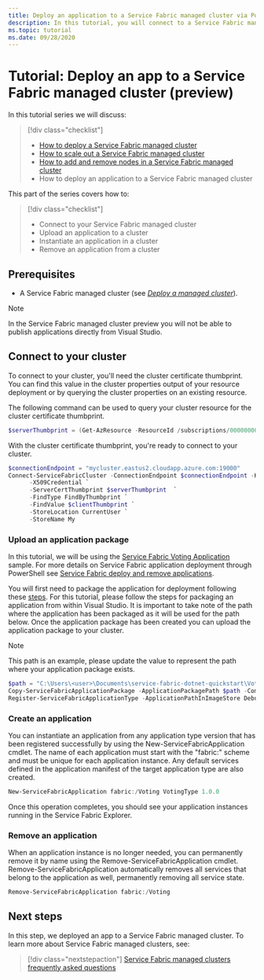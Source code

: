 ```yaml
---
title: Deploy an application to a Service Fabric managed cluster via PowerShell (preview)
description: In this tutorial, you will connect to a Service Fabric managed cluster and deploy an application via PowerShell.
ms.topic: tutorial
ms.date: 09/28/2020
---
```


# Tutorial: Deploy an app to a Service Fabric managed cluster (preview)

In this tutorial series we will discuss:

> [!div class="checklist"]
> * [How to deploy a Service Fabric managed cluster](tutorial-managed-cluster-deploy.md)
> * [How to scale out a Service Fabric managed cluster](tutorial-managed-cluster-scale.md)
> * [How to add and remove nodes in a Service Fabric managed cluster](tutorial-managed-cluster-add-remove-node-type.md)
> * How to deploy an application to a Service Fabric managed cluster

This part of the series covers how to:

> [!div class="checklist"]
> * Connect to your Service Fabric managed cluster
> * Upload an application to a cluster
> * Instantiate an application in a cluster
> * Remove an application from a cluster

## Prerequisites

* A Service Fabric managed cluster (see [*Deploy a managed cluster*](tutorial-managed-cluster-deploy.md)).

> [!NOTE]
> In the Service Fabric managed cluster preview you will not be able to publish applications directly from Visual Studio.

## Connect to your cluster

To connect to your cluster, you'll need the cluster certificate thumbprint. You can find this value in the cluster properties output of your resource deployment or by querying the cluster properties on an existing resource.

The following command can be used to query your cluster resource for the cluster certificate thumbprint.

```powershell
$serverThumbprint = (Get-AzResource -ResourceId /subscriptions/00000000-0000-0000-0000-000000000000/resourceGroups/myResourceGroup/providers/Microsoft.ServiceFabric/managedclusters/myCluster).Properties.clusterCertificateThumbprint
```

With the cluster certificate thumbprint, you're ready to connect to your cluster.

```powershell
$connectionEndpoint = "mycluster.eastus2.cloudapp.azure.com:19000"
Connect-ServiceFabricCluster -ConnectionEndpoint $connectionEndpoint -KeepAliveIntervalInSec 10 `
      -X509Credential `
      -ServerCertThumbprint $serverThumbprint  `
      -FindType FindByThumbprint `
      -FindValue $clientThumbprint `
      -StoreLocation CurrentUser `
      -StoreName My

```

### Upload an application package

In this tutorial, we will be using the [Service Fabric Voting Application](https://github.com/Azure-Samples/service-fabric-dotnet-quickstart/tree/voting-sample-no-reverse-proxy) sample. For more details on Service Fabric application deployment through PowerShell see [Service Fabric deploy and remove applications](service-fabric-deploy-remove-applications.md).

You will first need to package the application for deployment following these [steps](service-fabric-package-apps.md). For this tutorial, please follow the steps for packaging an application from within Visual Studio. It is important to take note of the path where the application has been packaged as it will be used for the path below. Once the application package has been created you can upload the application package to your cluster.

> [!NOTE]
> This path is an example, please update the value to represent the path where your application package exists. 

```powershell
$path = "C:\Users\<user>\Documents\service-fabric-dotnet-quickstart\Voting\pkg\Debug"
Copy-ServiceFabricApplicationPackage -ApplicationPackagePath $path -CompressPackage 
Register-ServiceFabricApplicationType -ApplicationPathInImageStore Debug
```

### Create an application

You can instantiate an application from any application type version that has been registered successfully by using the New-ServiceFabricApplication cmdlet. The name of each application must start with the "fabric:" scheme and must be unique for each application instance. Any default services defined in the application manifest of the target application type are also created.

```powershell
New-ServiceFabricApplication fabric:/Voting VotingType 1.0.0
```

Once this operation completes, you should see your application instances running in the Service Fabric Explorer.

### Remove an application

When an application instance is no longer needed, you can permanently remove it by name using the Remove-ServiceFabricApplication cmdlet. Remove-ServiceFabricApplication automatically removes all services that belong to the application as well, permanently removing all service state.

```powershell
Remove-ServiceFabricApplication fabric:/Voting
```

## Next steps

In this step, we deployed an app to a Service Fabric managed cluster. To learn more about Service Fabric managed clusters, see:

> [!div class="nextstepaction"]
> [Service Fabric managed clusters frequently asked questions](./faq-managed-cluster.md)
